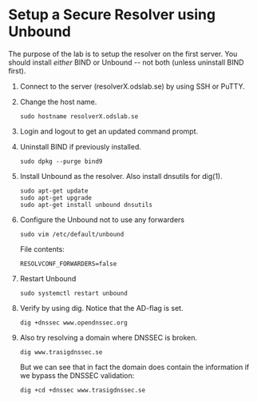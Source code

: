# Setup a Secure Resolver using Unbound

The purpose of the lab is to setup the resolver on the first server. You should install *either* BIND or Unbound -- not both (unless uninstall BIND first).

1.  Connect to the server (resolverX.odslab.se) by using SSH or PuTTY.
2.  Change the host name.

        sudo hostname resolverX.odslab.se

3.  Login and logout to get an updated command prompt.
4.  Uninstall BIND if previously installed.

        sudo dpkg --purge bind9

5.  Install Unbound as the resolver. Also install dnsutils for dig(1).

        sudo apt-get update
        sudo apt-get upgrade
        sudo apt-get install unbound dnsutils

6.  Configure the Unbound not to use any forwarders

        sudo vim /etc/default/unbound

    File contents:

        RESOLVCONF_FORWARDERS=false

7.  Restart Unbound

        sudo systemctl restart unbound

8.  Verify by using dig. Notice that the AD-flag is set.

        dig +dnssec www.opendnssec.org

9.  Also try resolving a domain where DNSSEC is broken.

        dig www.trasigdnssec.se

    But we can see that in fact the domain does contain the information
    if we bypass the DNSSEC validation:

        dig +cd +dnssec www.trasigdnssec.se
